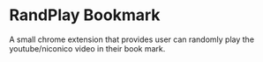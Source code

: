 # RandPlay Bookmark

A small chrome extension that provides user can randomly play the youtube/niconico video in their book mark.